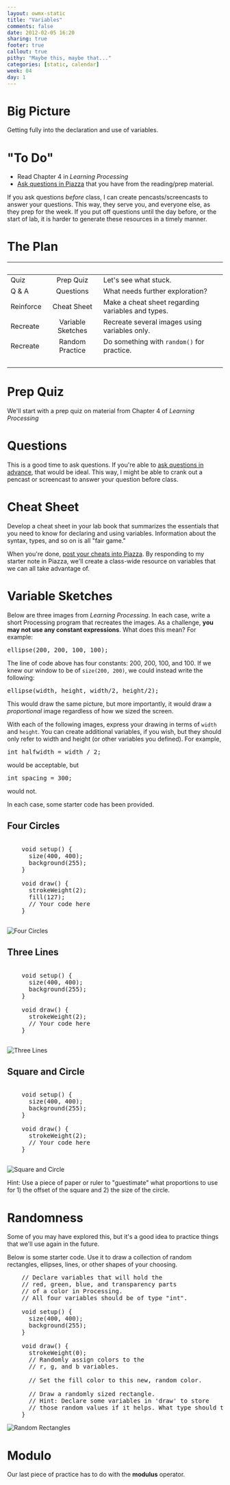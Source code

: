 ```yaml
---
layout: owmx-static
title: "Variables"
comments: false
date: 2012-02-05 16:20
sharing: true
footer: true
callout: true
pithy: "Maybe this, maybe that..."
categories: [static, calendar]
week: 04
day: 1
---
```


# Big Picture
Getting fully into the declaration and use of variables.

# "To Do"
* Read Chapter 4 in *Learning Processing*
* [Ask questions in Piazza](http://piazza.com/class#spring2012/cmpsc195) that you have from the reading/prep material.

If you ask questions *before* class, I can create pencasts/screencasts to answer your questions. This way, they serve you, and everyone else, as they prep for the week. If you put off questions until the day before, or the start of lab, it is harder to generate these resources in a timely manner.

# The Plan

&nbsp; |&nbsp; | &nbsp;
 :-- | :--: | :--
Quiz | Prep Quiz | Let's see what stuck.
Q & A | Questions | What needs further exploration?
Reinforce | Cheat Sheet | Make a cheat sheet regarding variables and types.
Recreate | Variable Sketches | Recreate several images using variables only.
Recreate | Random Practice | Do something with <code>random()</code> for practice.
&nbsp; | &nbsp; | &nbsp;

# Prep Quiz

We'll start with a prep quiz on material from Chapter 4 of *Learning Processing*

# Questions

This is a good time to ask questions. If you're able to [ask questions in advance](http://piazza.com/class#spring2012/cmpsc195), that would be ideal. This way, I might be able to crank out a pencast or screencast to answer your question before class.

# Cheat Sheet

Develop a cheat sheet in your lab book that summarizes the essentials that you need to know for declaring and using variables. Information about the syntax, types, and so on is all "fair game."

When you're done, [post your cheats into Piazza](http://piazza.com/class#spring2012/cmpsc195/11). By responding to my starter note in Piazza, we'll create a class-wide resource on variables that we can all take advantage of.

# Variable Sketches

Below are three images from *Learning Processing*. In each case, write a short Processing program that recreates the images. As a challenge, **you may not use any constant expressions**. What does this mean? For example:

<pre>
ellipse(200, 200, 100, 100);
</pre>

The line of code above has four constants: 200, 200, 100, and 100. If we knew our window to be of <code>size(200, 200)</code>, we could instead write the following:

<pre class="code">
ellipse(width, height, width/2, height/2);
</pre>

This would draw the same picture, but more importantly, it would draw a *proportional* image regardless of how we sized the screen.

With each of the following images, express your drawing in terms of <code>width</code> and <code>height</code>. You can create additional variables, if you wish, but they should only refer to width and height (or other variables you defined). For example, 

<pre>
int halfwidth = width / 2;
</pre>

would be acceptable, but

<pre>
int spacing = 300;
</pre>

would not.

In each case, some starter code has been provided.


## Four Circles

<pre>

	void setup() {
	  size(400, 400);
	  background(255);
	}

	void draw() {
	  strokeWeight(2);
	  fill(127);
	  // Your code here
	}

</pre>

![Four Circles](http://rockalypse.org/courses/snaps/sketch_feb05a-20120205-163444.jpg)

## Three Lines

<pre>

	void setup() {
	  size(400, 400);
	  background(255);
	}

	void draw() {
	  strokeWeight(2);
	  // Your code here
	}

</pre>

![Three Lines](http://rockalypse.org/courses/snaps/sketch_feb05a-20120205-163659.jpg)

## Square and Circle

<pre>

	void setup() {
	  size(400, 400);
	  background(255);
	}

	void draw() {
	  strokeWeight(2);
	  // Your code here
	}

</pre>

![Square and Circle](http://rockalypse.org/courses/snaps/sketch_feb05a-20120205-163952.jpg)

Hint: Use a piece of paper or ruler to "guestimate" what proportions to use for 1) the offset of the square and 2) the size of the circle.

# Randomness

Some of you may have explored this, but it's a good idea to practice things that we'll use again in the future.

Below is some starter code. Use it to draw a collection of random rectangles, ellipses, lines, or other shapes of your choosing.

<pre>
	// Declare variables that will hold the
	// red, green, blue, and transparency parts
	// of a color in Processing. 
	// All four variables should be of type "int".

	void setup() {
	  size(400, 400);
	  background(255);
	}

	void draw() {
	  strokeWeight(0);
	  // Randomly assign colors to the 
	  // r, g, and b variables.

	  // Set the fill color to this new, random color.

	  // Draw a randomly sized rectangle.
	  // Hint: Declare some variables in 'draw' to store
	  // those random values if it helps. What type should they be?
	}	
</pre>

![Random Rectangles](http://rockalypse.org/courses/snaps/sketch_feb05a-20120205-165019.jpg)

# Modulo
Our last piece of practice has to do with the **modulus** operator. 